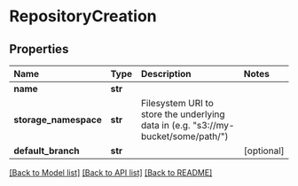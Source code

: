 # RepositoryCreation

## Properties

| Name | Type | Description | Notes |
| :--- | :--- | :--- | :--- |
| **name** | **str** |  |  |
| **storage\_namespace** | **str** | Filesystem URI to store the underlying data in \(e.g. \"s3://my-bucket/some/path/\"\) |  |
| **default\_branch** | **str** |  | \[optional\] |

[\[Back to Model list\]](../#documentation-for-models) [\[Back to API list\]](../#documentation-for-api-endpoints) [\[Back to README\]](../)

